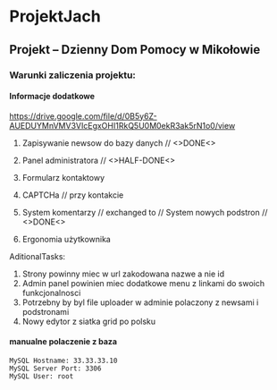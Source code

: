# ProjektJach
## Projekt –  Dzienny Dom Pomocy w Mikołowie
### Warunki zaliczenia projektu:
#### Informacje dodatkowe
https://drive.google.com/file/d/0B5y6Z-AUEDUYMnVMV3VIcEgxOHI1RkQ5U0M0ekR3ak5rN1o0/view

1. Zapisywanie newsow do bazy danych // <>DONE<>

2. Panel administratora // <>HALF-DONE<>

3. Formularz kontaktowy

4. CAPTCHa // przy kontakcie

5. System komentarzy // exchanged to // System nowych podstron // <>DONE<>

6. Ergonomia użytkownika

AditionalTasks:

1. Strony powinny miec w url zakodowana nazwe a nie id
2. Admin panel powinien miec dodatkowe menu z linkami do swoich funkcjonalnosci
3. Potrzebny by byl file uploader w adminie polaczony z newsami i podstronami
4. Nowy edytor z siatka grid po polsku
#### manualne polaczenie z baza
    MySQL Hostname: 33.33.33.10
    MySQL Server Port: 3306
    MySQL User: root
